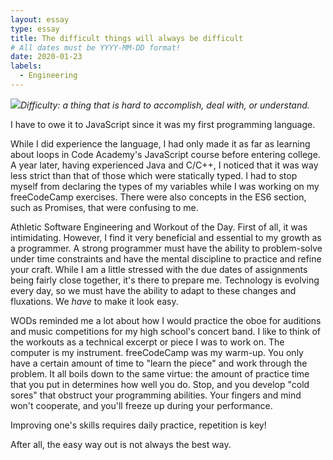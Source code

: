 ```yaml
---
layout: essay
type: essay
title: The difficult things will always be difficult
# All dates must be YYYY-MM-DD format!
date: 2020-01-23
labels:
  - Engineering
---
```


<img class="ui tiny right spaced image" src="../images/degree_difficulty.jpg">*Difficulty: a thing that is hard to accomplish, deal with, or understand.*

I have to owe it to JavaScript since it was my first programming language.

While I did experience the language, I had only made it as far as learning about loops in Code Academy's JavaScript course before entering college. A year later, having experienced Java and C/C++, I noticed that it was way less strict than that of those which were statically typed. I had to stop myself from declaring the types of my variables while I was working on my freeCodeCamp exercises. There were also concepts in the ES6 section, such as Promises, that were confusing to me.

Athletic Software Engineering and Workout of the Day. First of all, it was intimidating. However, I find it very beneficial and essential to my growth as a programmer.  A strong programmer must have the ability to problem-solve under time constraints and have the mental discipline to practice and refine your craft. While I am a little stressed with the due dates of assignments being fairly close together, it's there to prepare me. Technology is evolving every day, so we must have the ability to adapt to these changes and fluxations. We _have_ to make it look easy.

WODs reminded me a lot about how I would practice the oboe for auditions and music competitions for my high school's concert band. I like to think of the workouts as a technical excerpt or piece I was to work on. The computer is my instrument. freeCodeCamp was my warm-up. You only have a certain amount of time to "learn the piece" and work through the problem. It all boils down to the same virtue: the amount of practice time that you put in determines how well you do. Stop, and you develop "cold sores" that obstruct your programming abilities. Your fingers and mind won't cooperate, and you'll freeze up during your performance.

Improving one's skills requires daily practice, repetition is key! 

After all, the easy way out is not always the best way. 

